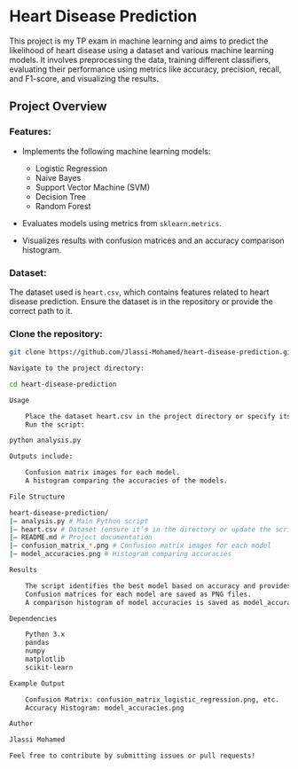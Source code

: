 # Heart Disease Prediction

This project is my TP exam in machine learning and aims to predict the likelihood of heart disease using a dataset and various machine learning models. It involves preprocessing the data, training different classifiers, evaluating their performance using metrics like accuracy, precision, recall, and F1-score, and visualizing the results.

## Project Overview

### Features:

- Implements the following machine learning models:
  - Logistic Regression
  - Naive Bayes
  - Support Vector Machine (SVM)
  - Decision Tree
  - Random Forest

- Evaluates models using metrics from `sklearn.metrics`.

- Visualizes results with confusion matrices and an accuracy comparison histogram.

### Dataset:

The dataset used is `heart.csv`, which contains features related to heart disease prediction. Ensure the dataset is in the repository or provide the correct path to it.

### Clone the repository:

```bash
git clone https://github.com/Jlassi-Mohamed/heart-disease-prediction.git

Navigate to the project directory:

cd heart-disease-prediction

Usage

    Place the dataset heart.csv in the project directory or specify its path in the script.
    Run the script:

python analysis.py

Outputs include:

    Confusion matrix images for each model.
    A histogram comparing the accuracies of the models.

File Structure

heart-disease-prediction/
|— analysis.py # Main Python script
|— heart.csv # Dataset (ensure it’s in the directory or update the script path)
|— README.md # Project documentation
|— confusion_matrix_*.png # Confusion matrix images for each model
|— model_accuracies.png # Histogram comparing accuracies

Results

    The script identifies the best model based on accuracy and provides a detailed classification report.
    Confusion matrices for each model are saved as PNG files.
    A comparison histogram of model accuracies is saved as model_accuracies.png.

Dependencies

    Python 3.x
    pandas
    numpy
    matplotlib
    scikit-learn

Example Output

    Confusion Matrix: confusion_matrix_logistic_regression.png, etc.
    Accuracy Histogram: model_accuracies.png

Author

Jlassi Mohamed

Feel free to contribute by submitting issues or pull requests!
